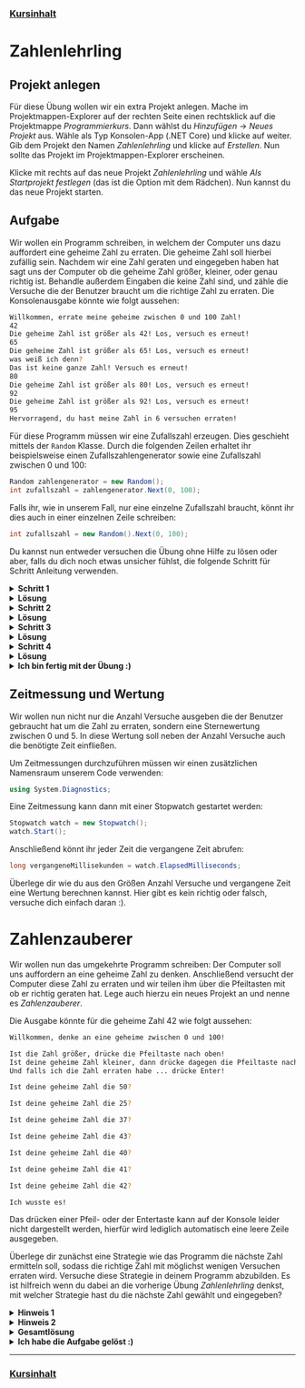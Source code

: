 ### [Kursinhalt](../README.md)

Zahlenlehrling
===============

Projekt anlegen
---------------

Für diese Übung wollen wir ein extra Projekt anlegen. Mache im Projektmappen-Explorer auf der rechten Seite einen rechtsklick auf die Projektmappe *Programmierkurs*. Dann wählst du  *Hinzufügen* -> *Neues Projekt* aus. Wähle als Typ Konsolen-App (.NET Core) und klicke auf weiter. Gib dem Projekt den Namen *Zahlenlehrling* und klicke auf *Erstellen*. Nun sollte das Projekt im Projektmappen-Explorer erscheinen.

Klicke mit rechts auf das neue Projekt *Zahlenlehrling* und wähle *Als Startprojekt festlegen* (das ist die Option mit dem Rädchen). Nun kannst du das neue Projekt starten.

Aufgabe
--------

Wir wollen ein Programm schreiben, in welchem der Computer uns dazu auffordert eine geheime Zahl zu erraten. Die geheime Zahl soll hierbei zufällig sein. Nachdem wir eine Zahl geraten und eingegeben haben hat sagt uns der Computer ob die geheime Zahl größer, kleiner, oder genau richtig ist. Behandle außerdem Eingaben die keine Zahl sind, und zähle die Versuche die der Benutzer braucht um die richtige Zahl zu erraten. Die Konsolenausgabe könnte wie folgt aussehen:

```sh
Willkommen, errate meine geheime zwischen 0 und 100 Zahl!
42
Die geheime Zahl ist größer als 42! Los, versuch es erneut!
65
Die geheime Zahl ist größer als 65! Los, versuch es erneut!
was weiß ich denn?
Das ist keine ganze Zahl! Versuch es erneut!
80
Die geheime Zahl ist größer als 80! Los, versuch es erneut!
92
Die geheime Zahl ist größer als 92! Los, versuch es erneut!
95
Hervorragend, du hast meine Zahl in 6 versuchen erraten!
```

Für diese Programm müssen wir eine Zufallszahl erzeugen. Dies geschieht mittels der `Random` Klasse. Durch die folgenden Zeilen erhaltet ihr beispielsweise einen Zufallszahlengenerator sowie eine Zufallszahl zwischen 0 und 100:

```cs
Random zahlengenerator = new Random();
int zufallszahl = zahlengenerator.Next(0, 100);
```

Falls ihr, wie in unserem Fall, nur eine einzelne Zufallszahl braucht, könnt ihr dies auch in einer einzelnen Zeile schreiben:

```cs
int zufallszahl = new Random().Next(0, 100);
```


Du kannst nun entweder versuchen die Übung ohne Hilfe zu lösen oder aber, falls du dich noch etwas unsicher fühlst, die folgende Schritt für Schritt Anleitung verwenden.

<details>
  <summary><b>Schritt 1</b></summary>

Definiere zunächst in der `main` Methode zwei `int` Variablen `min` und `max`, welche den Ratebereich begrenzen und gib eine Begrüßung aus. Definiere außerdem eine Variable `geheimeZahl`, in der du eine zufällig generierte Zahl speicherst. 

</details>

<details>
  <summary><b>Lösung</b></summary>

```cs
using System;

namespace Zahlenlehrling
{
    class Program
    {
        static void Main(string[] args)
        {
            int min = 0;
            int max = 100;
            Console.WriteLine($"Willkommen, errate meine geheime Zahl zwischen {min} und {max}!");
            int geheimeZahl = new Random().Next(min, max);
        }
    }
}
```

</details>


<details>
  <summary><b>Schritt 2</b></summary>

Verwende eine `while(true)` Schleife in der du die Benutzereingabe einliest. Hierzu kannst du die Methode `Console.ReadLine` verwenden. Überprüfe anschließend mit der Methode `int.TryParse` ob sich die Benutzereingabe in eine ganze Zahl umwandeln lässt. Ist dies nicht der Fall, gib eine entsprechende Meldung aus und springe zurück zum Beginn der Schleife.
</details>

<details>
  <summary><b>Lösung</b></summary>

```cs
using System;

namespace Zahlenlehrling
{
    class Program
    {
        static void Main(string[] args)
        {
            int min = 0;
            int max = 100;
            Console.WriteLine($"Willkommen, errate meine geheime Zahl zwischen {min} und {max}!");
            int geheimeZahl = new Random().Next(min, max);

            while (true)
            {
                string eingabe = Console.ReadLine();
                if (!int.TryParse(eingabe, out int gerateneZahl))
                {
                    Console.WriteLine("Das ist keine ganze Zahl! Versuch es erneut!");
                    continue;
                }
            }
        }
    }
}
```
</details>

<details>
  <summary><b>Schritt 3</b></summary>
Falls die Eingabe in eine Zahl umgewandelt werden konnte überprüfe ob die eingegebene Zahl der geheimen Zahl entspricht, kleiner als diese ist, oder größer. Gib wiederum entsprechende Meldungen auf der Konsole aus. Stoppe außerdem die Schleife für den Fall dass es sich bei der Eingabe um die richtige Zahl handelt.
</details>

<details>
  <summary><b>Lösung</b></summary>

```cs
using System;

namespace Zahlenlehrling
{
    class Program
    {
        static void Main(string[] args)
        {
            int min = 0;
            int max = 100;
            Console.WriteLine($"Willkommen, errate meine geheime Zahl zwischen {min} und {max}!");
            int geheimeZahl = new Random().Next(min, max);

            while (true)
            {
                string eingabe = Console.ReadLine();
                if (!int.TryParse(eingabe, out int gerateneZahl))
                {
                    Console.WriteLine("Das ist keine ganze Zahl! Versuch es erneut!");
                    continue;
                }

                if (gerateneZahl == geheimeZahl)
                {
                    Console.WriteLine($"Hervorragend, du hast meine Zahl erraten!");
                    break;
                }
                else if (gerateneZahl < geheimeZahl)
                {
                    Console.WriteLine($"Die geheime Zahl ist größer als {gerateneZahl}! Los, versuch es erneut!");
                }
                else
                {
                    Console.WriteLine($"Die geheime Zahl ist kleiner als {gerateneZahl}! Das schaffst du!");
                }
            }
        }
    }
}
```
</details>

<details>
  <summary><b>Schritt 4</b></summary>

Als letzten Schritt wollen wir das Programm noch erweitern, sodass die Anzahl Versuche mit ausgegeben wird. Definiere hierzu eine Variable `anzahlVersuche` außerhalb der Schleife und setze ihren Wert auf 0. Erhöhe diese Anzahl bei jedem Schleifendurchgang um 1, und gib die Variable im Erfolgsfall mit aus.

</details>

<details>
  <summary><b>Lösung</b></summary>

```cs
using System;

namespace Zahlenlehrling
{
    class Program
    {
        static void Main(string[] args)
        {
            int min = 0;
            int max = 100;
            Console.WriteLine($"Willkommen, errate meine geheime Zahl zwischen {min} und {max}!");
            int geheimeZahl = new Random().Next(min, max);
            int anzahlVersuche = 0;

            while (true)
            {
                anzahlVersuche++;
                string eingabe = Console.ReadLine();

                if (!int.TryParse(eingabe, out int gerateneZahl))
                {
                    Console.WriteLine("Das ist keine ganze Zahl! Versuch es erneut!");
                    continue;
                }

                if (gerateneZahl == geheimeZahl)
                {
                    Console.WriteLine($"Hervorragend, du hast meine Zahl in {anzahlVersuche} versuchen erraten!");
                    break;
                }
                else if (gerateneZahl < geheimeZahl)
                {
                    Console.WriteLine($"Die geheime Zahl ist größer als {gerateneZahl}! Los, versuch es erneut!");
                }
                else
                {
                    Console.WriteLine($"Die geheime Zahl ist kleiner als {gerateneZahl}! Das schaffst du!");
                }
            }
        }
    }
}
```

</details>


<details>
  <summary><b>Ich bin fertig mit der Übung :)</b></summary>

> Du hast diese Übungsaufgabe gemeistert? Ausgezeichnet! Damit hast du bewiesen dass du schon etwas komplexere Programme in C# schreiben kannst, Gratulation!

</details>

Zeitmessung und Wertung
------------------------

Wir wollen nun nicht nur die Anzahl Versuche ausgeben die der Benutzer gebraucht hat um die Zahl zu erraten, sondern eine Sternewertung zwischen 0 und 5. In diese Wertung soll neben der Anzahl Versuche auch die benötigte Zeit einfließen.

Um Zeitmessungen durchzuführen müssen wir einen zusätzlichen Namensraum unserem Code verwenden:

```cs
using System.Diagnostics;
```

Eine Zeitmessung kann dann mit einer Stopwatch gestartet werden: 

```cs
Stopwatch watch = new Stopwatch();
watch.Start();
```

Anschließend könnt ihr jeder Zeit die vergangene Zeit abrufen:
```cs
long vergangeneMillisekunden = watch.ElapsedMilliseconds;
```

Überlege dir wie du aus den Größen Anzahl Versuche und vergangene Zeit eine Wertung berechnen kannst. Hier gibt es kein richtig oder falsch, versuche dich einfach daran :).

Zahlenzauberer
===============

Wir wollen nun das umgekehrte Programm schreiben: Der Computer soll uns auffordern an eine geheime Zahl zu denken. Anschließend versucht der Computer diese Zahl zu erraten und wir teilen ihm über die Pfeiltasten mit ob er richtig geraten hat. Lege auch hierzu ein neues Projekt an und nenne es *Zahlenzauberer*.

Die Ausgabe könnte für die geheime Zahl 42 wie folgt aussehen:

```sh
Willkommen, denke an eine geheime zwischen 0 und 100!

Ist die Zahl größer, drücke die Pfeiltaste nach oben!
Ist deine geheime Zahl kleiner, dann drücke dagegen die Pfeiltaste nach unten!
Und falls ich die Zahl erraten habe ... drücke Enter!

Ist deine geheime Zahl die 50?

Ist deine geheime Zahl die 25?

Ist deine geheime Zahl die 37?

Ist deine geheime Zahl die 43?

Ist deine geheime Zahl die 40?

Ist deine geheime Zahl die 41?

Ist deine geheime Zahl die 42?

Ich wusste es!
```

Das drücken einer Pfeil- oder der Entertaste kann auf der Konsole leider nicht dargestellt werden, hierfür wird lediglich automatisch eine leere Zeile ausgegeben.

Überlege dir zunächst eine Strategie wie das Programm die nächste Zahl ermitteln soll, sodass die richtige Zahl mit möglichst wenigen Versuchen erraten wird. Versuche diese Strategie in deinem Programm abzubilden. Es ist hilfreich wenn du dabei an die vorherige Übung *Zahlenlehrling* denkst, mit welcher Strategie hast du die nächste Zahl gewählt und eingegeben?

<details>
<summary><b>Hinweis 1</b></summary>

- Die gedachte Zahl befindet sich zu Beginn zwischen `int min = 0` und `int max = 100`. Als erster Rateversuch eignet sich hiervon die Mitte des Intervals.
</details>

<details>
<summary><b>Hinweis 2</b></summary>

- Nach jedem Rateversuch kannst du im Programm berücksichtigen, dass sich entweder die untere oder die obere Grenze des Intervals geändert hat. 
- Als nächsten Rateversuch wählt man am besten wieder die Mitte des neuen Intervals.
</details>

<details><summary><b>Gesamtlösung</b></summary>

```cs
using System;

namespace Zahlenlehrling
{
    class Program
    {
        static void Main(string[] args)
        {

            int min = 0;
            int max = 100;
            Console.WriteLine($"Willkommen, denke an eine geheime zwischen {min} und {max}!");
            Console.WriteLine();
            Console.WriteLine("Ist die Zahl größer, drücke die Pfeiltaste nach oben!");
            Console.WriteLine("Ist deine geheime Zahl kleiner, dann drücke dagegen die Pfeiltaste nach unten!");
            Console.WriteLine("Und falls ich die Zahl erraten habe ... drücke Enter!");
            Console.WriteLine();

            int gerateneZahl = RateZahl(min, max);

            while (true)
            {
                Console.WriteLine($"Ist deine geheime Zahl die {gerateneZahl}?");
                ConsoleKey taste = Console.ReadKey().Key;
                Console.WriteLine();

                if (taste == ConsoleKey.UpArrow)
                {
                    min = gerateneZahl;
                    gerateneZahl = RateZahl(min, max);
                }
                else if (taste == ConsoleKey.DownArrow)
                {
                    max = gerateneZahl;
                    gerateneZahl = RateZahl(min, max);
                }
                else if (taste == ConsoleKey.Enter)
                {
                    Console.WriteLine("Ich wusste es!");
                    break;
                }
                else
                {
                    Console.WriteLine("Das hilft mir nicht weiter...!");
                }
            }

            static int RateZahl(int min, int max)
            {
                return (min + max) / 2;
            }
        }
    }
}
```
</details>

<details>
<summary><b>Ich habe die Aufgabe gelöst :)</b></summary>

>Hervorragend!, du hast dir einen Algorithmus ausgedacht der möglichst schnell zur gedachten Zahl führt und diesen auch noch blitzsauber implementiert. So schnell kann dir keiner mehr etwas vormachen!
</details>

---

### [Kursinhalt](../README.md)